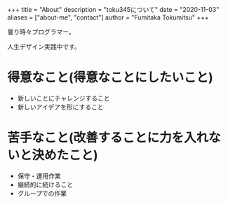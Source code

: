+++
title = "About"
description = "toku345について"
date = "2020-11-03"
aliases = ["about-me", "contact"]
author = "Fumitaka Tokumitsu"
+++

曇り時々プログラマー。

人生デザイン実践中です。

# 得意なこと(得意なことにしたいこと)

- 新しいことにチャレンジすること
- 新しいアイデアを形にすること

# 苦手なこと(改善することに力を入れないと決めたこと)

- 保守・運用作業
- 継続的に続けること
- グループでの作業
